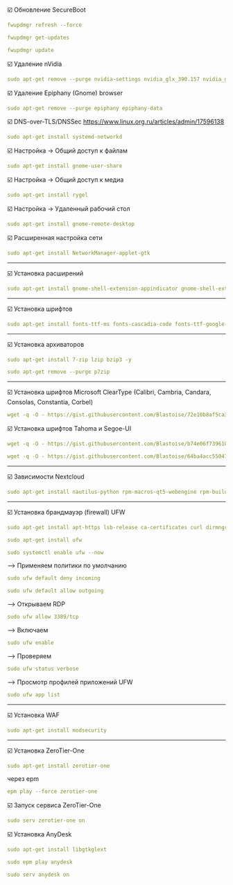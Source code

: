 :ballot_box_with_check: Обновление SecureBoot
```yaml
fwupdmgr refresh --force
```
```yaml
fwupdmgr get-updates
```
```yaml
fwupdmgr update
```

:ballot_box_with_check: Удаление nVidia
```yaml
sudo apt-get remove --purge nvidia-settings nvidia_glx_390.157 nvidia_glx_470.256.02 nvidia_glx_570.133.07 nvidia_glx_common
```

:ballot_box_with_check: Удаление Epiphany (Gnome) browser
```yaml
sudo apt-get remove --purge epiphany epiphany-data
```

:ballot_box_with_check: DNS-over-TLS/DNSSec
https://www.linux.org.ru/articles/admin/17596138
```yaml
sudo apt-get install systemd-networkd
```
:ballot_box_with_check: Настройка -> Общий доступ к файлам
```yaml
sudo apt-get install gnome-user-share
```
:ballot_box_with_check: Настройка -> Общий доступ к медиа
```yaml
sudo apt-get install rygel 
```
:ballot_box_with_check: Настройка -> Удаленный рабочий стол
```yaml
sudo apt-get install gnome-remote-desktop
```
:ballot_box_with_check: Расширенная настройка сети
```yaml
sudo apt-get install NetworkManager-applet-gtk
```
----------------------------------
:ballot_box_with_check: Установка расширений
```yaml
sudo apt-get install gnome-shell-extension-appindicator gnome-shell-extension-dash-to-dock gnome-shell-extension-blur-my-shell gnome-shell-extension-gtk4-desktop-icons-ng
```
----------------------------------
:ballot_box_with_check: Установка шрифтов
```yaml
sudo apt-get install fonts-ttf-ms fonts-cascadia-code fonts-ttf-google-crosextra-carlito fonts-ttf-google-noto-emoji fonts-ttf-google-noto-emoji-color
```
----------------------------------
:ballot_box_with_check: Установка архиваторов
```yaml
sudo apt-get install 7-zip lzip bzip3 -y
```
```yaml
sudo apt-get remove --purge p7zip
```
----------------------------------
:ballot_box_with_check: Установка шрифтов Microsoft ClearType (Calibri, Cambria, Candara, Consolas, Constantia, Corbel)
```yaml
wget -q -O - https://gist.githubusercontent.com/Blastoise/72e10b8af5ca359772ee64b6dba33c91/raw/2d7ab3caa27faa61beca9fbf7d3aca6ce9a25916/clearType.sh | bash
```
:ballot_box_with_check: Установка шрифтов Tahoma и  Segoe-UI
```yaml
wget -q -O - https://gist.githubusercontent.com/Blastoise/b74e06f739610c4a867cf94b27637a56/raw/96926e732a38d3da860624114990121d71c08ea1/tahoma.sh | bash
```
```yaml
wget -q -O - https://gist.githubusercontent.com/Blastoise/64ba4acc55047a53b680c1b3072dd985/raw/6bdf69384da4783cc6dafcb51d281cb3ddcb7ca0/segoeUI.sh | bash
```
----------------------------------
:ballot_box_with_check: Зависимости Nextcloud
```yaml
sudo apt-get install nautilus-python rpm-macros-qt5-webengine rpm-build-python3 rpm-build-gir rpm-build-kf5 doxygen extra-cmake-modules graphviz kf5-kio-devel libqtkeychain-qt5-devel libsqlite3-devel libssl-devel python3-dev qt5-tools-devel qt5-webkit-devel zlib-devel libgio-devel glib2-devel qt5-svg-devel kf5-kwindowsystem-devel qt5-quickcontrols2-devel qt5-websockets-devel kf5-karchive-devel rpm-build-python3
```

----------------------------------
:ballot_box_with_check: Установка брандмауэр (firewall) UFW
```yaml
sudo apt-get install apt-https lsb-release ca-certificates curl dirmngr gnupg python3-module-setuptools python3-module-systemd -y
```

```yaml
sudo apt-get install ufw
```

```yaml
sudo systemctl enable ufw --now
```

--> Применяем политики по умолчанию
```yaml
sudo ufw default deny incoming
```
```yaml
sudo ufw default allow outgoing
```
 
--> Открываем RDP
```yaml
sudo ufw allow 3389/tcp
```
  
--> Включаем 
```yaml
sudo ufw enable
```
  
--> Проверяем
```yaml
sudo ufw status verbose
```

--> Просмотр профилей приложений UFW
```yaml
sudo ufw app list
```
----------------------------------------------
:ballot_box_with_check: Установка WAF
```yaml
sudo apt-get install modsecurity
```
----------------------------------------------
:ballot_box_with_check: Установка ZeroTier-One
```yaml
sudo apt-get install zerotier-one
```
через epm
```yaml
epm play --force zerotier-one
```

:ballot_box_with_check: Запуск сервиса ZeroTier-One
```yaml
sudo serv zerotier-one on
```

:ballot_box_with_check: Установка AnyDesk
```yaml
sudo apt-get install libgtkglext
```
```yaml
sudo epm play anydesk
```
```yaml
sudo serv anydesk on
```
